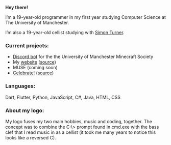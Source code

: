 **Hey there!**

I’m a 19-year-old programmer in my first year studying Computer Science at The University of Manchester.

I’m also a 19-year-old cellist studying with [Simon Turner](https://simonturnercello.wordpress.com/).

### Current projects:
- [Discord bot](https://github.com/whimsicalities/mcsoc-bot/tree/dev) for the the University of Manchester Minecraft Society
- My [website](https://f11xter.github.io/) ([source](https://github.com/f11xter/f11xter.github.io))
- MUSE (coming soon)
- [Celebrate!](https://f11xter.github.io/celebrate) ([source](https://github.com/f11xter/celebrate)) 

### Languages:
Dart, Flutter, Python, JavaScript, C#, Java, HTML, CSS

### About my logo:
My logo fuses my two main hobbies, music and coding, together. The concept was to combine the C:\\> prompt found in cmd.exe with the bass clef that I read music in as a cellist (it took me many years to notice this looks like a reversed C).

